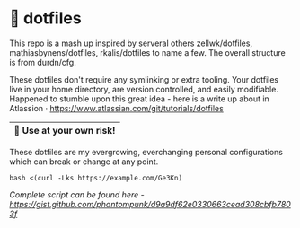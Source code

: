 # :wrench: dotfiles

This repo is a mash up inspired by serveral others zellwk/dotfiles, mathiasbynens/dotfiles, rkalis/dotfiles to name a few. The overall structure is from durdn/cfg.

These dotfiles don't require any symlinking or extra tooling. Your dotfiles live in your home directory, are version controlled, and easily modifiable. Happened to stumble upon this great idea - here is a write up about in Atlassion · https://www.atlassian.com/git/tutorials/dotfiles

| 🚧 Use at your own risk! |
| ----------------------- |

These dotfiles are my evergrowing, everchanging personal configurations which can break or change at any point.

```shell
bash <(curl -Lks https://example.com/Ge3Kn)
```

*Complete script can be found here - https://gist.github.com/phantompunk/d9a9df62e0330663cead308cbfb7803f*
